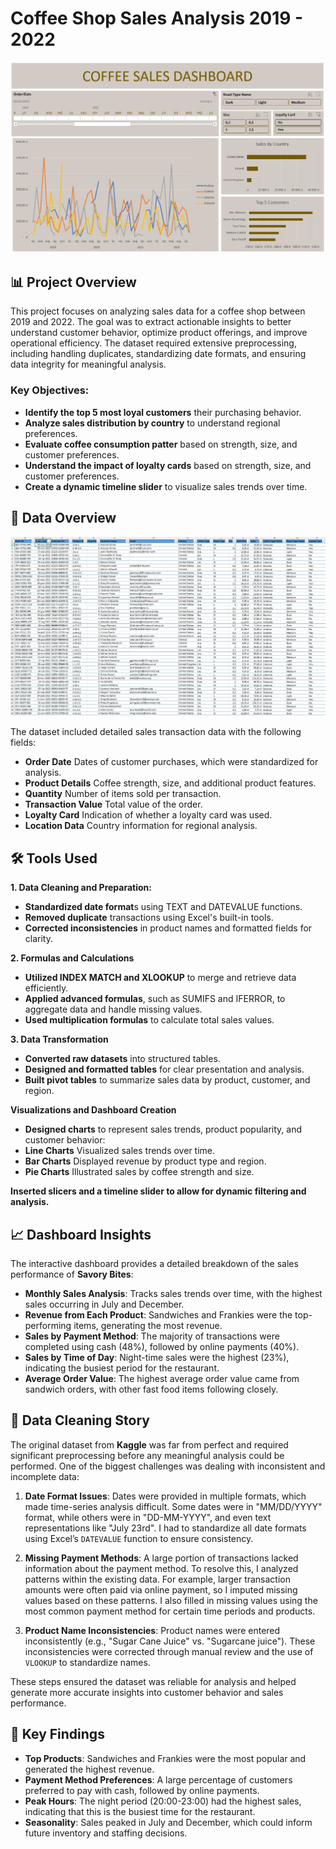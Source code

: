 # Coffee Shop Sales Analysis 2019 - 2022

![Dashboard Overview](https://github.com/karolholda/Excel-for-Data-Analysis/blob/main/Coffee%20Shop%20Project/assets/csd1.jpg)

## 📊 Project Overview

This project focuses on analyzing sales data for a coffee shop between 2019 and 2022. The goal was to extract actionable insights to better understand customer behavior, optimize product offerings, and improve operational efficiency. The dataset required extensive preprocessing, including handling duplicates, standardizing date formats, and ensuring data integrity for meaningful analysis.

### Key Objectives:
- **Identify the top 5 most loyal customers** their purchasing behavior.
- **Analyze sales distribution by country** to understand regional preferences.
- **Evaluate coffee consumption patter** based on strength, size, and customer preferences.
- **Understand the impact of loyalty cards** based on strength, size, and customer preferences.
- **Create a dynamic timeline slider** to visualize sales trends over time.

## 📅 Data Overview

![Data Table](https://github.com/karolholda/Excel-for-Data-Analysis/blob/main/Coffee%20Shop%20Project/assets/csd2.jpg)

The dataset included detailed sales transaction data with the following fields:
- **Order Date** Dates of customer purchases, which were standardized for analysis.
- **Product Details** Coffee strength, size, and additional product features.
- **Quantity** Number of items sold per transaction.
- **Transaction Value** Total value of the order.
- **Loyalty Card** Indication of whether a loyalty card was used.
- **Location Data** Country information for regional analysis.

## 🛠 Tools Used

**1. Data Cleaning and Preparation:**

- **Standardized date format**s using TEXT and DATEVALUE functions.
- **Removed duplicate** transactions using Excel's built-in tools.
- **Corrected inconsistencies** in product names and formatted fields for clarity.
  
**2. Formulas and Calculations**

- **Utilized INDEX MATCH and XLOOKUP** to merge and retrieve data efficiently.
- **Applied advanced formulas**, such as SUMIFS and IFERROR, to aggregate data and handle missing values.
- **Used multiplication formulas** to calculate total sales values.
  
**3. Data Transformation**

- **Converted raw datasets** into structured tables.
- **Designed and formatted tables** for clear presentation and analysis.
- **Built pivot tables** to summarize sales data by product, customer, and region.
  
**Visualizations and Dashboard Creation**

- **Designed charts** to represent sales trends, product popularity, and customer behavior:
- **Line Charts** Visualized sales trends over time.
- **Bar Charts** Displayed revenue by product type and region.
- **Pie Charts** Illustrated sales by coffee strength and size.

**Inserted slicers and a timeline slider to allow for dynamic filtering and analysis.**

## 📈 Dashboard Insights

The interactive dashboard provides a detailed breakdown of the sales performance of **Savory Bites**:

- **Monthly Sales Analysis**: Tracks sales trends over time, with the highest sales occurring in July and December.
- **Revenue from Each Product**: Sandwiches and Frankies were the top-performing items, generating the most revenue.
- **Sales by Payment Method**: The majority of transactions were completed using cash (48%), followed by online payments (40%).
- **Sales by Time of Day**: Night-time sales were the highest (23%), indicating the busiest period for the restaurant.
- **Average Order Value**: The highest average order value came from sandwich orders, with other fast food items following closely.

## 🧹 Data Cleaning Story

The original dataset from **Kaggle** was far from perfect and required significant preprocessing before any meaningful analysis could be performed. One of the biggest challenges was dealing with inconsistent and incomplete data:

1. **Date Format Issues**: Dates were provided in multiple formats, which made time-series analysis difficult. Some dates were in "MM/DD/YYYY" format, while others were in "DD-MM-YYYY", and even text representations like "July 23rd". I had to standardize all date formats using Excel’s `DATEVALUE` function to ensure consistency.

2. **Missing Payment Methods**: A large portion of transactions lacked information about the payment method. To resolve this, I analyzed patterns within the existing data. For example, larger transaction amounts were often paid via online payment, so I imputed missing values based on these patterns. I also filled in missing values using the most common payment method for certain time periods and products.

3. **Product Name Inconsistencies**: Product names were entered inconsistently (e.g., "Sugar Cane Juice" vs. "Sugarcane juice"). These inconsistencies were corrected through manual review and the use of `VLOOKUP` to standardize names.

These steps ensured the dataset was reliable for analysis and helped generate more accurate insights into customer behavior and sales performance.

## 🌟 Key Findings

- **Top Products**: Sandwiches and Frankies were the most popular and generated the highest revenue.
- **Payment Method Preferences**: A large percentage of customers preferred to pay with cash, followed by online payments.
- **Peak Hours**: The night period (20:00-23:00) had the highest sales, indicating that this is the busiest time for the restaurant.
- **Seasonality**: Sales peaked in July and December, which could inform future inventory and staffing decisions.
